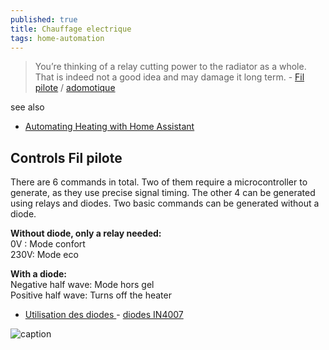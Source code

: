 ```yaml
---
published: true
title: Chauffage electrique
tags: home-automation
---
```

> You’re thinking of a relay cutting power to the radiator as a whole. That is indeed not a good idea and may damage it long term. - [Fil pilote](https://community.home-assistant.io/t/fil-pilote-easy-interface/106286/16) / [adomotique](https://www.adomotique.com/content/32-commande-distance-chauffage-fil-pilote)

see also
- [Automating Heating with Home Assistant](https://seanblanchfield.com/2022/02/automating-heating-with-home-assistant)

## Controls Fil pilote

There are 6 commands in total. Two of them require a microcontroller to generate, as they use precise signal timing. The other 4 can be generated using relays and diodes. Two basic commands can be generated without a diode.

**Without diode, only a relay needed:**  
0V : Mode confort  
230V: Mode eco  

**With a diode:**  
Negative half wave: Mode hors gel  
Positive half wave: Turns off the heater  

- [Utilisation des diodes ](http://www.radiateur-electrique.org/forum/thermostat-programmable-sur-radiateur-electrique-deja-equipe-t2280.html) - [diodes  IN4007 ](https://www.amazon.fr/s?k=diode+1n4007&__mk_fr_FR=%C3%85M%C3%85%C5%BD%C3%95%C3%91&crid=17GHELOMBFY3L&sprefix=diode+1n4007%2Caps%2C383&ref=nb_sb_noss_1)

![caption](http://www.radiateur-electrique.org/forum/img/thermostat/thermostat-ambiance-pilote.gif)
